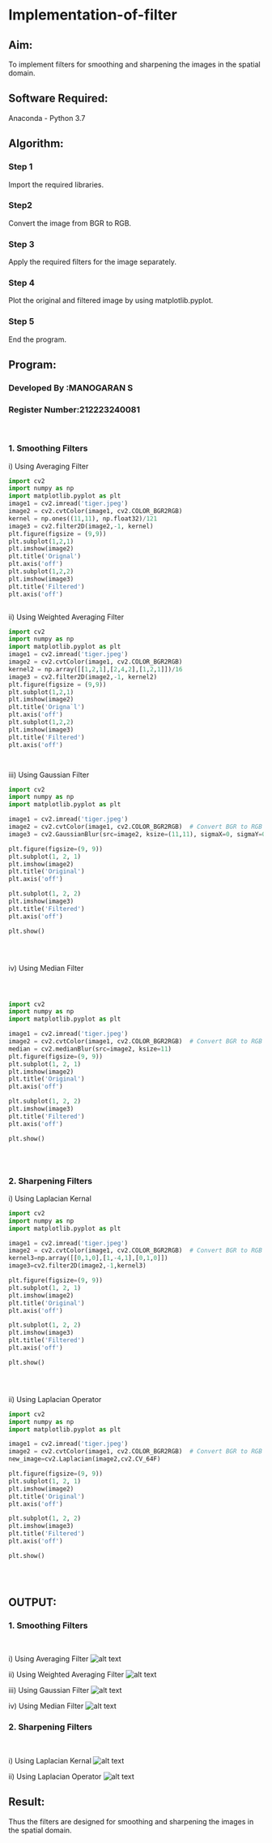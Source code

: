 # Implementation-of-filter
## Aim:
To implement filters for smoothing and sharpening the images in the spatial domain.

## Software Required:
Anaconda - Python 3.7

## Algorithm:
### Step 1
Import the required libraries.

### Step2
Convert the image from BGR to RGB.

### Step 3
Apply the required filters for the image separately.

### Step 4
Plot the original and filtered image by using matplotlib.pyplot.

### Step 5
End the program.


## Program:
### Developed By   :MANOGARAN S
### Register Number:212223240081
</br>

### 1. Smoothing Filters

i) Using Averaging Filter
```Python
import cv2
import numpy as np
import matplotlib.pyplot as plt
image1 = cv2.imread('tiger.jpeg')
image2 = cv2.cvtColor(image1, cv2.COLOR_BGR2RGB)
kernel = np.ones((11,11), np.float32)/121
image3 = cv2.filter2D(image2,-1, kernel)
plt.figure(figsize = (9,9))
plt.subplot(1,2,1)
plt.imshow(image2)
plt.title('Orignal')
plt.axis('off')
plt.subplot(1,2,2)
plt.imshow(image3)
plt.title('Filtered')
plt.axis('off')



```
ii) Using Weighted Averaging Filter
```Python
import cv2
import numpy as np
import matplotlib.pyplot as plt
image1 = cv2.imread('tiger.jpeg')
image2 = cv2.cvtColor(image1, cv2.COLOR_BGR2RGB)
kernel2 = np.array([[1,2,1],[2,4,2],[1,2,1]])/16
image3 = cv2.filter2D(image2,-1, kernel2)
plt.figure(figsize = (9,9))
plt.subplot(1,2,1)
plt.imshow(image2)
plt.title('Origna`l')
plt.axis('off')
plt.subplot(1,2,2)
plt.imshow(image3)
plt.title('Filtered')
plt.axis('off')




```
iii) Using Gaussian Filter
```Python
import cv2
import numpy as np
import matplotlib.pyplot as plt

image1 = cv2.imread('tiger.jpeg')
image2 = cv2.cvtColor(image1, cv2.COLOR_BGR2RGB)  # Convert BGR to RGB
image3 = cv2.GaussianBlur(src=image2, ksize=(11,11), sigmaX=0, sigmaY=0)

plt.figure(figsize=(9, 9))
plt.subplot(1, 2, 1)
plt.imshow(image2)
plt.title('Original')
plt.axis('off')

plt.subplot(1, 2, 2)
plt.imshow(image3)
plt.title('Filtered')
plt.axis('off')

plt.show()





```

iv) Using Median Filter
```Python



import cv2
import numpy as np
import matplotlib.pyplot as plt

image1 = cv2.imread('tiger.jpeg')
image2 = cv2.cvtColor(image1, cv2.COLOR_BGR2RGB)  # Convert BGR to RGB
median = cv2.medianBlur(src=image2, ksize=11)
plt.figure(figsize=(9, 9))
plt.subplot(1, 2, 1)
plt.imshow(image2)
plt.title('Original')
plt.axis('off')

plt.subplot(1, 2, 2)
plt.imshow(image3)
plt.title('Filtered')
plt.axis('off')

plt.show()





```

### 2. Sharpening Filters
i) Using Laplacian Kernal
```Python
import cv2
import numpy as np
import matplotlib.pyplot as plt

image1 = cv2.imread('tiger.jpeg')
image2 = cv2.cvtColor(image1, cv2.COLOR_BGR2RGB)  # Convert BGR to RGB
kernel3=np.array([[0,1,0],[1,-4,1],[0,1,0]])
image3=cv2.filter2D(image2,-1,kernel3)

plt.figure(figsize=(9, 9))
plt.subplot(1, 2, 1)
plt.imshow(image2)
plt.title('Original')
plt.axis('off')

plt.subplot(1, 2, 2)
plt.imshow(image3)
plt.title('Filtered')
plt.axis('off')

plt.show()





```
ii) Using Laplacian Operator
```Python
import cv2
import numpy as np
import matplotlib.pyplot as plt

image1 = cv2.imread('tiger.jpeg')
image2 = cv2.cvtColor(image1, cv2.COLOR_BGR2RGB)  # Convert BGR to RGB
new_image=cv2.Laplacian(image2,cv2.CV_64F)

plt.figure(figsize=(9, 9))
plt.subplot(1, 2, 1)
plt.imshow(image2)
plt.title('Original')
plt.axis('off')

plt.subplot(1, 2, 2)
plt.imshow(image3)
plt.title('Filtered')
plt.axis('off')

plt.show()





```

## OUTPUT:
### 1. Smoothing Filters
</br>

i) Using Averaging Filter
![alt text](<Screenshot 2024-03-08 171137.png>)

ii) Using Weighted Averaging Filter
![alt text](<Screenshot 2024-03-08 171149.png>)

iii) Using Gaussian Filter
![alt text](<Screenshot 2024-03-08 171459.png>)

iv) Using Median Filter
![alt text](<Screenshot 2024-03-08 171510.png>)


### 2. Sharpening Filters
</br>

i) Using Laplacian Kernal
![alt text](<Screenshot 2024-03-08 171519.png>)

ii) Using Laplacian Operator
![alt text](<Screenshot 2024-03-08 171530.png>)

## Result:
Thus the filters are designed for smoothing and sharpening the images in the spatial domain.
